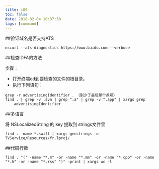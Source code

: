 ```yaml
---
title: iOS
toc: false
date: 2018-02-04 10:37:50
tags: [command]
---
```


##验证域名是否支持ATS
```
nscurl --ats-diagnostics https://www.baidu.com --verbose
```

##检查IDFA的方法

步骤：

+  打开终端cd到要检查的文件的根目录。
+  执行下列语句：

```
grep -r advertisingIdentifier . （别少了最后那个点号）
find . | grep -v .svn | grep ".a" | grep -v ".app" | xargs grep
	advertisingIdentifier
```

##多语言

将 NSLocalizedString 的 key 提取到 strings文件里

```
find . -name *.swift | xargs genstrings -o TVService/Resources/fr.lproj/
```


##代码行数
```
find . "(" -name "*.m" -or -name "*.mm" -or -name "*.cpp" -or -name "*.h" -or -name "*.rss" ")" -print | xargs wc -l
```